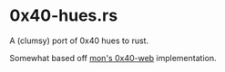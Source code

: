 # 0x40-hues.rs

A (clumsy) port of 0x40 hues to rust.

Somewhat based off [mon's 0x40-web](https://github.com/mon/0x40-web) implementation.